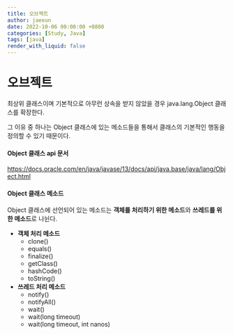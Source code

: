 ```yaml
---
title: 오브젝트
author: jaeeun
date: 2022-10-06 00:00:00 +0800
categories: [Study, Java]
tags: [java]
render_with_liquid: false
---
```


# 오브젝트

최상위 클래스이며 기본적으로 아무런 상속을 받지 않았을 경우 java.lang.Object 클래스를 확장한다.

그 이유 중 하나는 Object 클래스에 있는 메소드들을 통해서 클래스의 기본적인 행동을 정의할 수 있기 때문이다.

#### Object 클래스 api 문서

https://docs.oracle.com/en/java/javase/13/docs/api/java.base/java/lang/Object.html

#### Object 클래스 메소드

Object 클래스에 선언되어 있는 메소드는 **객체를 처리하기 위한 메소드**와 **쓰레드를 위한 메소드**로 나뉜다.

- **객체 처리 메소드**
  - clone()
  - equals()
  - finalize()
  - getClass()
  - hashCode()
  - toString()
- **쓰레드 처리 메소드**
  - notify()
  - notifyAll()
  - wait()
  - wait(long timeout)
  - wait(long timeout, int nanos)
